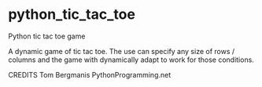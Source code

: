 # python_tic_tac_toe
Python tic tac toe game 

A dynamic game of tic tac toe.
The use can specify any size of rows / columns and the game with dynamically adapt to work for those conditions. 



CREDITS
Tom Bergmanis
PythonProgramming.net
